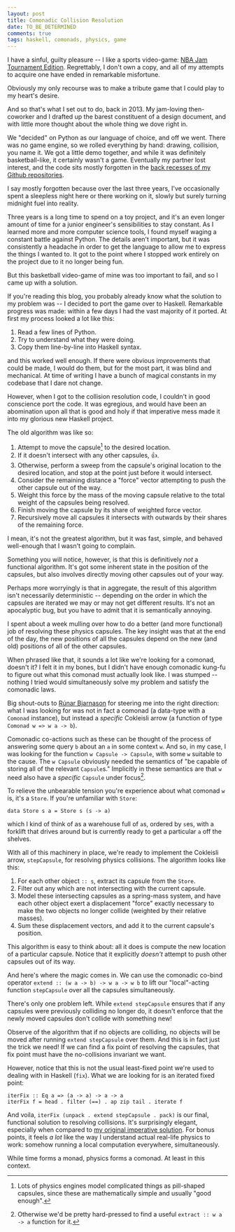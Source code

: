 ```yaml
---
layout: post
title: Comonadic Collision Resolution
date: TO_BE_DETERMINED
comments: true
tags: haskell, comonads, physics, game
---
```


I have a sinful, guilty pleasure -- I like a sports video-game: [NBA Jam
Tournament Edition][jam]. Regrettably, I don't own a copy, and all of my
attempts to acquire one have ended in remarkable misfortune.

Obviously my only recourse was to make a tribute game that I could play to my
heart's desire.

And so that's what I set out to do, back in 2013. My jam-loving then-coworker
and I drafted up the barest constituent of a design document, and with little
more thought about the whole thing we dove right in.

We "decided" on Python as our language of choice, and off we went. There was no
game engine, so we rolled everything by hand: drawing, collision, you name it.
We got a little demo together, and while it was definitely basketball-like, it
certainly wasn't a game. Eventually my partner lost interest, and the code sits
mostly forgotten in the [back recesses of my Github repositories][jam-time].

I say mostly forgotten because over the last three years, I've occasionally
spent a sleepless night here or there working on it, slowly but surely turning
midnight fuel into reality.

Three years is a long time to spend on a toy project, and it's an even longer
amount of time for a junior engineer's sensibilities to stay constant. As I
learned more and more computer science tools, I found myself waging a constant
battle against Python. The details aren't important, but it was consistently a
headache in order to get the language to allow me to express the things I wanted
to. It got to the point where I stopped work entirely on the project due to it
no longer being fun.

But this basketball video-game of mine was too important to fail, and so I came
up with a solution.

If you're reading this blog, you probably already know what the solution to my
problem was -- I decided to port the game over to Haskell. Remarkable progress
was made: within a few days I had the vast majority of it ported. At first my
process looked a lot like this:

1) Read a few lines of Python.
2) Try to understand what they were doing.
3) Copy them line-by-line into Haskell syntax.

and this worked well enough. If there were obvious improvements that could be
made, I would do them, but for the most part, it was blind and mechanical. At
time of writing I have a bunch of magical constants in my codebase that I dare
not change.

However, when I got to the collision resolution code, I couldn't in good
conscience port the code. It was egregious, and would have been an abomination
upon all that is good and holy if that imperative mess made it into my glorious
new Haskell project.

The old algorithm was like so:

1) Attempt to move the capsule[^capsule] to the desired location.
2) If it doesn't intersect with any other capsules, 👍.
3) Otherwise, perform a sweep from the capsule's original location to the
   desired location, and stop at the point just before it would intersect.
4) Consider the remaining distance a "force" vector attempting to push the other
   capsule out of the way.
5) Weight this force by the mass of the moving capsule relative to the total
   weight of the capsules being resolved.
6) Finish moving the capsule by its share of weighted force vector.
7) Recursively move all capsules it intersects with outwards by their shares of
   the remaining force.

[^capsule]: Lots of physics engines model complicated things as pill-shaped capsules, since these are mathematically simple and usually "good enough".

I mean, it's not the greatest algorithm, but it was fast, simple, and behaved
well-enough that I wasn't going to complain.

Something you will notice, however, is that this is definitively *not* a
functional algorithm. It's got some inherent state in the position of the
capsules, but also involves directly moving other capsules out of your way.

Perhaps more worryingly is that in aggregate, the result of this algorithm isn't
necessarily deterministic -- depending on the order in which the capsules are
iterated we may or may not get different results. It's not an apocalyptic bug,
but you have to admit that it is semantically annoying.

I spent about a week mulling over how to do a better (and more functional) job
of resolving these physics capsules. The key insight was that at the end of the
day, the new positions of all the capsules depend on the new (and old) positions
of all of the other capsules.

When phrased like that, it sounds a lot like we're looking for a comonad,
doesn't it? I felt it in my bones, but I didn't have enough comonadic kung-fu to
figure out what this comonad must actually look like. I was stumped -- nothing I
tried would simultaneously solve my problem and satisfy the comonadic laws.

Big shout-outs to [R&uacute;nar Bjarnason][runar] for steering me into the right
direction: what I was looking for was not in fact a comonad (a data-type with a
`Comonad` instance), but instead a *specific* Cokleisli arrow (a function of
type `Comonad w => w a -> b`).

Comonadic co-actions such as these can be thought of the process of answering
some query `b` about an `a` in some context `w`. And so, in my case, I was
looking for the function `w Capsule -> Capsule`, with some `w` suitable to the
cause. The `w Capsule` obviously needed the semantics of "be capable of storing
all of the relevant `Capsule`s." Implicitly in these semantics are that `w` need
also have a *specific* `Capsule` under focus[^laws].

[^laws]: Otherwise we'd be pretty hard-pressed to find a useful `extract :: w a -> a` function for it.

To relieve the unbearable tension you're experience about what comonad `w` is,
it's a `Store`. If you're unfamiliar with `Store`:

```
data Store s a = Store s (s -> a)
```

which I kind of think of as a warehouse full of `a`s, ordered by `s`es, with a
forklift that drives around but is currently ready to get a particular `a` off
the shelves.

With all of this machinery in place, we're ready to implement the Cokleisli
arrow, `stepCapsule`, for resolving physics collisions. The algorithm looks like
this:

1) For each other object `:: s`, extract its capsule from the `Store`.
2) Filter out any which are not intersecting with the current capsule.
3) Model these intersecting capsules as a spring-mass system, and have each
   other object exert a displacement "force" exactly necessary to make the two
   objects no longer collide (weighted by their relative masses).
4) Sum these displacement vectors, and add it to the current capsule's position.

This algorithm is easy to think about: all it does is compute the new location
of a particular capsule. Notice that it explicitly *doesn't* attempt to push
other capsules out of its way.

And here's where the magic comes in. We can use the comonadic co-bind operator
`extend :: (w a -> b) -> w a -> w b` to lift our "local"-acting function
`stepCapsule` over all the capsules simultaneously.

There's only one problem left. While `extend stepCapsule` ensures that if any
capsules were previously colliding no longer do, it doesn't enforce that the
newly moved capsules don't collide with something new!

Observe of the algorithm that if no objects are colliding, no objects will be
moved after running `extend stepCapsule` over them. And this is in fact just the
trick we need! If we can find a fix point of resolving the capsules, that fix
point must have the no-collisions invariant we want.

However, notice that this is not the usual least-fixed point we're used to
dealing with in Haskell (`fix`). What we are looking for is an iterated fixed
point:

```
iterFix :: Eq a => (a -> a) -> a -> a
iterFix f = head . filter (==) . ap zip tail . iterate f
```

And voila, `iterFix (unpack . extend stepCapsule . pack)` is our final,
functional solution to resolving collisions. It's surprisingly elegant,
especially when compared to [my original imperative solution][original]. For
bonus points, it feels *a lot* like the way I understand actual real-life
physics to work: somehow running a local computation everywhere, simultaneously.

While time forms a monad, physics forms a comonad. At least in this context.

[jam]: https://en.wikipedia.org/wiki/NBA_Jam
[jam-time]: https://github.com/isovector/jam-time
[original]: https://github.com/isovector/jam-time/blob/master/jam/game/CapsuleManager.py#L18-L56
[runar]: http://blog.higher-order.com/

